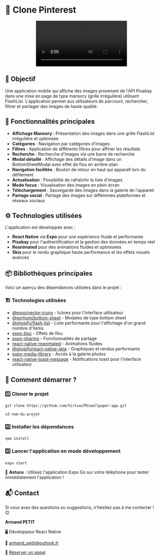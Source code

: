 # 📱 Clone Pinterest

<p align="center">
  <video src="https://github.com/user-attachments/assets/2d34e333-ca9c-4f8e-a827-f2881c18e651"/>
</p>

## 📌 Objectif

Une application mobile qui affiche des images provenant de l'API Pixabay dans une mise en page de type mansory (grille irrégulière) utilisant FlashList. L'application permet aux utilisateurs de parcourir, rechercher, filtrer et partager des images de haute qualité.

## 🎯 Fonctionnalités principales

- **Affichage Mansory** : Présentation des images dans une grille FlashList irrégulière et optimisée
- **Catégories** : Navigation par catégories d'images
- **Filtres** : Application de différents filtres pour affiner les résultats
- **Recherche** : Recherche d'images via une barre de recherche
- **Modal détaillé** : Affichage des détails d'image dans un BottomSheetModal avec effet de flou en arrière-plan
- **Navigation facilitée** : Bouton de retour en haut qui apparaît lors du défilement
- **Actualisation** : Possibilité de rafraîchir la liste d'images
- **Mode focus** : Visualisation des images en plein écran
- **Téléchargement** : Sauvegarde des images dans la galerie de l'appareil
- **Partage social** : Partage des images sur différentes plateformes et réseaux sociaux

## ⚙️ Technologies utilisées

L'application est développée avec :

- **React Native** via **Expo** pour une expérience fluide et performante
- **Pixabay** pour l'authentification et la gestion des données en temps réel
- **Reanimated** pour des animations fluides et optimisées
- **Skia** pour le rendu graphique haute performance et les effets visuels avancés

## 📦 Bibliothèques principales

Voici un aperçu des dépendances utilisées dans le projet :

### 🏗️ **Technologies utilisées**

- [@expo/vector-icons](https://docs.expo.dev/guides/icons/) - Icônes pour l'interface utilisateur
- [@gorhom/bottom-sheet](https://gorhom.github.io/react-native-bottom-sheet/) - Modales de type bottom sheet
- [@shopify/flash-list](https://shopify.github.io/flash-list/) - Liste performante pour l'affichage d'un grand nombre d'items
- [expo-blur](https://docs.expo.dev/versions/latest/sdk/blur-view/) - Effets de flou
- [expo-sharing](https://docs.expo.dev/versions/latest/sdk/sharing/) - Fonctionnalités de partage
- [react-native-reanimated](https://docs.swmansion.com/react-native-reanimated/) - Animations fluides
- [@shopify/react-native-skia](https://shopify.github.io/react-native-skia/) - Graphiques et rendus performants
- [expo-media-library](https://docs.expo.dev/versions/latest/sdk/media-library/) - Accès à la galerie photos
- [react-native-toast-message](https://github.com/calintamas/react-native-toast-message) - Notifications toast pour l'interface utilisateur

## 🚀 Comment démarrer ?

### 1️⃣ Cloner le projet

`git clone https://github.com/VirtuozTM/wallpaper-app.git`

`cd nom-du-projet`

### 2️⃣ Installer les dépendances

`npm install`

### 3️⃣ Lancer l'application en mode développement

`expo start`

📌 **Astuce** : Utilisez l'application Expo Go sur votre téléphone pour tester immédiatement l'application !

## 📬 Contact

Si vous avez des questions ou suggestions, n'hésitez pas à me contacter ! 😊

**Armand PETIT**

🖥️ Développeur React Native

📧 [armand_petit@outlook.fr](mailto:armand_petit@outlook.fr)

📅 [Réserver un appel](https://calendly.com/armand_petit/30min)
